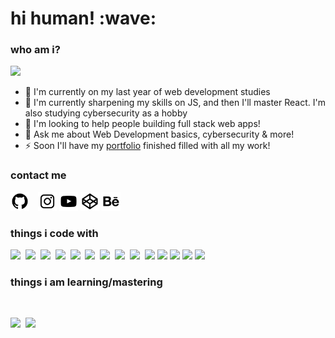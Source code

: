 <h1>hi human! :wave:</h1>

<h3>who am i?</h3>

<img src="https://raw.githubusercontent.com/iamatnuria/iamatnuria/main/GitHub%20header.png">

 - 🔭 I'm currently on my last year of web development studies
 - 🌱 I'm currently sharpening my skills on JS, and then I'll master React. I'm also studying cybersecurity as a hobby
 - 👯 I'm looking to help people building full stack web apps!
 - 💬 Ask me about Web Development basics, cybersecurity & more!
 - ⚡ Soon I'll have my [portfolio](https://art.khaleelgibran.com) finished filled with all my work!

 
<h3 id="social">contact me</h3>

<a href="//github.com/iamatnuria"><img src="https://raw.githubusercontent.com/Automattic/social-logos/master/svg-min/github.svg" width="30px" style="width: 30px;margin-right: 10px;" /></a>
<a href="//instagram.com/ignaaaam"><img src="https://raw.githubusercontent.com/Automattic/social-logos/master/svg-min/instagram.svg" width="30px" /></a>
<a href="https://www.youtube.com/channel/UCpo8Wg7AD6gjXy0VaYLgSHA"><img src="https://raw.githubusercontent.com/Automattic/social-logos/master/svg-min/youtube.svg" width="30px" /></a>
<a href="//codepen.io/doncocobongo"><img src="https://raw.githubusercontent.com/Automattic/social-logos/master/svg-min/codepen.svg" width="30px" /></a>
<a href="//www.behance.net/igna21df"><img src="https://raw.githubusercontent.com/Automattic/social-logos/trunk/svg-min/behance.svg" width="30px" /></a>


<h3>things i code with</h3>

<span><img src="https://cdn.jsdelivr.net/gh/devicons/devicon@latest/icons/html5/html5-plain.svg" width="30px"></span>&nbsp;
<span><img src="https://cdn.jsdelivr.net/gh/devicons/devicon@latest/icons/css3/css3-plain.svg" width="30px"></span>&nbsp;
<span><img src="https://cdn.jsdelivr.net/gh/devicons/devicon@latest/icons/tailwindcss/tailwindcss-plain.svg" width="30px"></span>&nbsp;
<span><img src="https://cdn.jsdelivr.net/gh/devicons/devicon@latest/icons/bulma/bulma-plain.svg" width="30px"></span>&nbsp;
<span><img src="https://cdn.jsdelivr.net/gh/devicons/devicon@latest/icons/javascript/javascript-original.svg" width="30px"></span>&nbsp;
<span><img src="https://cdn.jsdelivr.net/gh/devicons/devicon@latest/icons/laravel/laravel-plain-wordmark.svg" width="30px"></span>&nbsp;
<span><img src="https://cdn.jsdelivr.net/gh/devicons/devicon@latest/icons/figma/figma-original.svg" width="30px"></span>&nbsp;
<span><img src="https://cdn.jsdelivr.net/gh/devicons/devicon@latest/icons/git/git-original.svg" width="30px"></span>&nbsp;
<span><img src="https://cdn.jsdelivr.net/gh/devicons/devicon@latest/icons/java/java-plain-wordmark.svg" width="30px"></span>&nbsp;
<span><img src="https://cdn.jsdelivr.net/gh/devicons/devicon@latest/icons/mysql/mysql-original-wordmark.svg" width="30px"></span>
<span><img src="https://cdn.jsdelivr.net/gh/devicons/devicon@latest/icons/php/php-original.svg" width="30px"></span>
<span><img src="https://cdn.jsdelivr.net/gh/devicons/devicon@latest/icons/photoshop/photoshop-line.svg" width="30px"></span>
<span><img src="https://cdn.jsdelivr.net/gh/devicons/devicon@latest/icons/aftereffects/aftereffects-plain.svg" width="30px"></span>
<span><img src="https://cdn.jsdelivr.net/gh/devicons/devicon@latest/icons/vscode/vscode-original.svg" width="30px"></span>

<h3>things i am learning/mastering </h3>

<br>

<span><img src="https://cdn.jsdelivr.net/gh/devicons/devicon@latest/icons/javascript/javascript-original.svg" width="30px"></span>&nbsp;
<span><img src="https://cdn.jsdelivr.net/gh/devicons/devicon@latest/icons/react/react-original.svg" width="30px"></span>&nbsp;